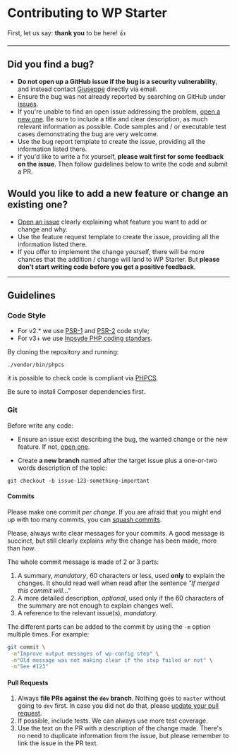 # Contributing to WP Starter
First, let us say: **thank you** to be here! :+1:

---



## Did you find a bug?

- **Do not open up a GitHub issue if the bug is a security vulnerability**, and instead contact [Giuseppe](https://github.com/gmazzap) directly via email.
- Ensure the bug was not already reported by searching on GitHub under [issues](https://github.com/wecodemore/wpstarter/issues).
- If you're unable to find an open issue addressing the problem, [open a new one](https://github.com/wecodemore/wpstarter/issues/new?template=bug_report.md). Be sure to include a title and clear description, as much relevant information as possible. Code samples and / or executable test cases demonstrating the bug are very welcome.
- Use the bug report template to create the issue, providing all the information listed there.
- If you'd like to write a fix yourself, **please wait first for some feedback on the issue**. Then follow guidelines below to write the code and submit a PR.



## Would you like to add a new feature or change an existing one?

- [Open an issue](https://github.com/wecodemore/wpstarter/issues/new?template=feature_request.md) clearly explaining what feature you want to add or change and why. 
- Use the feature request template to create the issue, providing all the information listed there.
- If you offer to implement the change yourself, there will be more chances that the addition / change will land to WP Starter. But **please don't start writing code before you get a positive feedback**.



---



## Guidelines

### Code Style

- For v2.* we use [PSR-1](https://www.php-fig.org/psr/psr-1/) and [PSR-2](https://www.php-fig.org/psr/psr-2/) code style;
- For v3+ we use [Inpsyde PHP coding standars](https://github.com/inpsyde/php-coding-standards).

By cloning the repository and running:

```shell
./vendor/bin/phpcs
```

it is possible to check code is compliant via [PHPCS](https://github.com/squizlabs/PHP_CodeSniffer).

Be sure to install Composer dependencies first.

### Git

Before write any code:

- Ensure an issue exist describing the bug, the wanted change or the new feature. If not, [open one](https://github.com/wecodemore/wpstarter/issues/new/choose).

- Create **a new branch** named after the target issue plus a one-or-two words description of the topic:


```shell
git checkout -b issue-123-something-important
```

#### Commits

Please make one commit _per change_. If you are afraid that you might end up with too many commits, you can [squash commits](https://github.com/servo/servo/wiki/Beginner's-guide-to-rebasing-and-squashing).

Please, always write clear messages for your commits. A good message is succinct, but still clearly explains *why* the change has been made, more than *how*.

The whole commit message is made of 2 or 3 parts:

1. A summary, *mandatory*, 60 characters or less, used **only** to explain the changes. It should read well when read after the sentence *"If merged this commit will..."*
2. A more detailed description, *optional*, used only if the 60 characters of the summary are not enough to explain changes well.
3. A reference to the relevant issue(s), *mandatory*.

The different parts can be added to the commit by using the `-m` option multiple times. For example:

```bash
git commit \
 -m"Improve output messages of wp-config step" \
 -m"Old message was not making clear if the step failed or not" \
 -m"See #123"
```

#### Pull Requests

1. Always **file PRs against the `dev` branch**. Nothing goes to `master` without going to `dev` first. In case you did not do that, please [update your pull request](https://help.github.com/articles/changing-the-base-branch-of-a-pull-request/).
1. If possible, include tests. We can always use more test coverage.
1. Use the text on the PR with a description of the change made. There's no need to duplicate information from the issue, but please remember to link the issue in the PR text.
